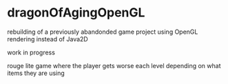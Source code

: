 dragonOfAgingOpenGL
===================
rebuilding of a previously abandonded game project using OpenGL rendering instead of Java2D

work in progress

rouge lite game where the player gets worse each level depending on what items they are using
